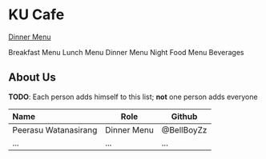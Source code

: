 # KU Cafe

[Dinner Menu](Menu.md#dinner-menu)

Breakfast Menu
Lunch Menu
Dinner Menu
Night Food Menu
Beverages

## About Us

**TODO**: Each person adds himself to this list; **not** one person adds everyone

| Name      | Role      | Github   |
|:----------|-----------|----------|
| Peerasu Watanasirang | Dinner Menu | @BellBoyZz |
| ...       | ...       | ...      |
